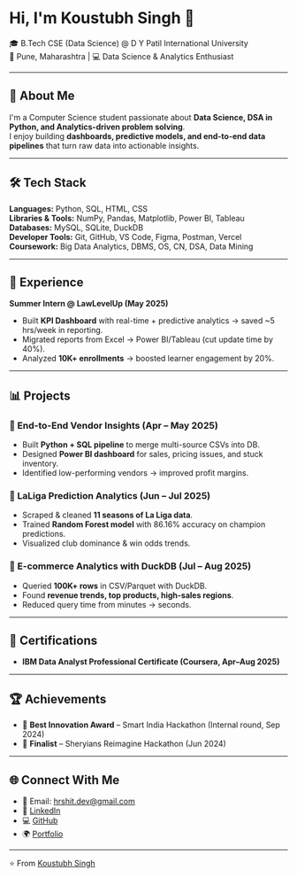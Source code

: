# Hi, I'm Koustubh Singh 👋  

🎓 B.Tech CSE (Data Science) @ D Y Patil International University  
📍 Pune, Maharashtra | 💻 Data Science & Analytics Enthusiast  

---

## 🚀 About Me  
I'm a Computer Science student passionate about **Data Science, DSA in Python, and Analytics-driven problem solving**.  
I enjoy building **dashboards, predictive models, and end-to-end data pipelines** that turn raw data into actionable insights.  

---

## 🛠️ Tech Stack  

**Languages:** Python, SQL, HTML, CSS  
**Libraries & Tools:** NumPy, Pandas, Matplotlib, Power BI, Tableau  
**Databases:** MySQL, SQLite, DuckDB  
**Developer Tools:** Git, GitHub, VS Code, Figma, Postman, Vercel  
**Coursework:** Big Data Analytics, DBMS, OS, CN, DSA, Data Mining  

---

## 💼 Experience  

**Summer Intern @ LawLevelUp (May 2025)**  
- Built **KPI Dashboard** with real-time + predictive analytics → saved ~5 hrs/week in reporting.  
- Migrated reports from Excel → Power BI/Tableau (cut update time by 40%).  
- Analyzed **10K+ enrollments** → boosted learner engagement by 20%.  

---

## 📊 Projects  

### 🔹 End-to-End Vendor Insights (Apr – May 2025)  
- Built **Python + SQL pipeline** to merge multi-source CSVs into DB.  
- Designed **Power BI dashboard** for sales, pricing issues, and stuck inventory.  
- Identified low-performing vendors → improved profit margins.  

### 🔹 LaLiga Prediction Analytics (Jun – Jul 2025)  
- Scraped & cleaned **11 seasons of La Liga data**.  
- Trained **Random Forest model** with 86.16% accuracy on champion predictions.  
- Visualized club dominance & win odds trends.  

### 🔹 E-commerce Analytics with DuckDB (Jul – Aug 2025)  
- Queried **100K+ rows** in CSV/Parquet with DuckDB.  
- Found **revenue trends, top products, high-sales regions**.  
- Reduced query time from minutes → seconds.  

---

## 📜 Certifications  
- **IBM Data Analyst Professional Certificate (Coursera, Apr–Aug 2025)**  

---

## 🏆 Achievements  
- 🥇 **Best Innovation Award** – Smart India Hackathon (Internal round, Sep 2024)  
- 🏅 **Finalist** – Sheryians Reimagine Hackathon (Jun 2024)  

---

## 🌐 Connect With Me  

- 📧 Email: [hrshit.dev@gmail.com](mailto:hrshit.dev@gmail.com)  
- 💼 [LinkedIn](#)  
- 💻 [GitHub](#)  
- 🌍 [Portfolio](#)  

---
⭐️ From [Koustubh Singh](#)
